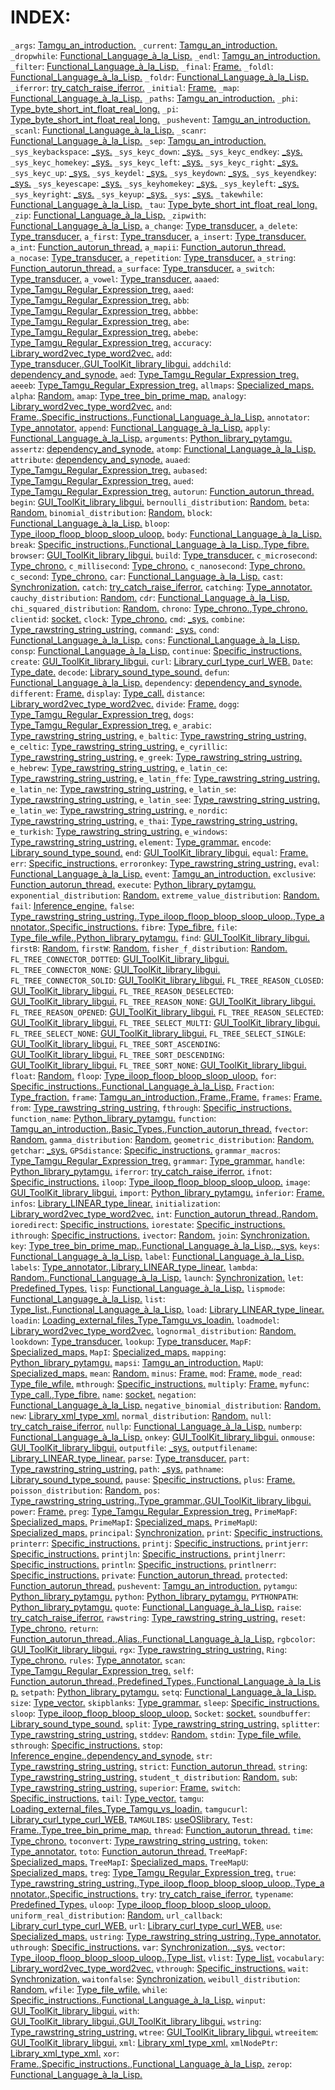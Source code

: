 # INDEX:
`_args`: [Tamgu_an_introduction.](https://github.com/naver/tamgu/tree/master/docs/English.md/3_Tamgu_an_introduction.md)
`_current`: [Tamgu_an_introduction.](https://github.com/naver/tamgu/tree/master/docs/English.md/3_Tamgu_an_introduction.md)
`_dropwhile`: [Functional_Language_à_la_Lisp.](https://github.com/naver/tamgu/tree/master/docs/English.md/41_Functional_Language_à_la_Lisp.md)
`_endl`: [Tamgu_an_introduction.](https://github.com/naver/tamgu/tree/master/docs/English.md/3_Tamgu_an_introduction.md)
`_filter`: [Functional_Language_à_la_Lisp.](https://github.com/naver/tamgu/tree/master/docs/English.md/41_Functional_Language_à_la_Lisp.md)
`_final`: [Frame.](https://github.com/naver/tamgu/tree/master/docs/English.md/10_Frame.md)
`_foldl`: [Functional_Language_à_la_Lisp.](https://github.com/naver/tamgu/tree/master/docs/English.md/41_Functional_Language_à_la_Lisp.md)
`_foldr`: [Functional_Language_à_la_Lisp.](https://github.com/naver/tamgu/tree/master/docs/English.md/41_Functional_Language_à_la_Lisp.md)
`_iferror`: [try_catch_raise_iferror.](https://github.com/naver/tamgu/tree/master/docs/English.md/39_try_catch_raise_iferror.md)
`_initial`: [Frame.](https://github.com/naver/tamgu/tree/master/docs/English.md/10_Frame.md)
`_map`: [Functional_Language_à_la_Lisp.](https://github.com/naver/tamgu/tree/master/docs/English.md/41_Functional_Language_à_la_Lisp.md)
`_paths`: [Tamgu_an_introduction.](https://github.com/naver/tamgu/tree/master/docs/English.md/3_Tamgu_an_introduction.md)
`_phi`: [Type_byte_short_int_float_real_long.](https://github.com/naver/tamgu/tree/master/docs/English.md/16_Type_byte_short_int_float_real_long.md)
`_pi`: [Type_byte_short_int_float_real_long.](https://github.com/naver/tamgu/tree/master/docs/English.md/16_Type_byte_short_int_float_real_long.md)
`_pushevent`: [Tamgu_an_introduction.](https://github.com/naver/tamgu/tree/master/docs/English.md/3_Tamgu_an_introduction.md)
`_scanl`: [Functional_Language_à_la_Lisp.](https://github.com/naver/tamgu/tree/master/docs/English.md/41_Functional_Language_à_la_Lisp.md)
`_scanr`: [Functional_Language_à_la_Lisp.](https://github.com/naver/tamgu/tree/master/docs/English.md/41_Functional_Language_à_la_Lisp.md)
`_sep`: [Tamgu_an_introduction.](https://github.com/naver/tamgu/tree/master/docs/English.md/3_Tamgu_an_introduction.md)
`_sys_keybackspace`: [_sys.](https://github.com/naver/tamgu/tree/master/docs/English.md/47__sys.md)
`_sys_keyc_down`: [_sys.](https://github.com/naver/tamgu/tree/master/docs/English.md/47__sys.md)
`_sys_keyc_endkey`: [_sys.](https://github.com/naver/tamgu/tree/master/docs/English.md/47__sys.md)
`_sys_keyc_homekey`: [_sys.](https://github.com/naver/tamgu/tree/master/docs/English.md/47__sys.md)
`_sys_keyc_left`: [_sys.](https://github.com/naver/tamgu/tree/master/docs/English.md/47__sys.md)
`_sys_keyc_right`: [_sys.](https://github.com/naver/tamgu/tree/master/docs/English.md/47__sys.md)
`_sys_keyc_up`: [_sys.](https://github.com/naver/tamgu/tree/master/docs/English.md/47__sys.md)
`_sys_keydel`: [_sys.](https://github.com/naver/tamgu/tree/master/docs/English.md/47__sys.md)
`_sys_keydown`: [_sys.](https://github.com/naver/tamgu/tree/master/docs/English.md/47__sys.md)
`_sys_keyendkey`: [_sys.](https://github.com/naver/tamgu/tree/master/docs/English.md/47__sys.md)
`_sys_keyescape`: [_sys.](https://github.com/naver/tamgu/tree/master/docs/English.md/47__sys.md)
`_sys_keyhomekey`: [_sys.](https://github.com/naver/tamgu/tree/master/docs/English.md/47__sys.md)
`_sys_keyleft`: [_sys.](https://github.com/naver/tamgu/tree/master/docs/English.md/47__sys.md)
`_sys_keyright`: [_sys.](https://github.com/naver/tamgu/tree/master/docs/English.md/47__sys.md)
`_sys_keyup`: [_sys.](https://github.com/naver/tamgu/tree/master/docs/English.md/47__sys.md)
`_sys`: [_sys.](https://github.com/naver/tamgu/tree/master/docs/English.md/47__sys.md)
`_takewhile`: [Functional_Language_à_la_Lisp.](https://github.com/naver/tamgu/tree/master/docs/English.md/41_Functional_Language_à_la_Lisp.md)
`_tau`: [Type_byte_short_int_float_real_long.](https://github.com/naver/tamgu/tree/master/docs/English.md/16_Type_byte_short_int_float_real_long.md)
`_zip`: [Functional_Language_à_la_Lisp.](https://github.com/naver/tamgu/tree/master/docs/English.md/41_Functional_Language_à_la_Lisp.md)
`_zipwith`: [Functional_Language_à_la_Lisp.](https://github.com/naver/tamgu/tree/master/docs/English.md/41_Functional_Language_à_la_Lisp.md)
`a_change`: [Type_transducer.](https://github.com/naver/tamgu/tree/master/docs/English.md/28_Type_transducer.md)
`a_delete`: [Type_transducer.](https://github.com/naver/tamgu/tree/master/docs/English.md/28_Type_transducer.md)
`a_first`: [Type_transducer.](https://github.com/naver/tamgu/tree/master/docs/English.md/28_Type_transducer.md)
`a_insert`: [Type_transducer.](https://github.com/naver/tamgu/tree/master/docs/English.md/28_Type_transducer.md)
`a_int`: [Function_autorun_thread.](https://github.com/naver/tamgu/tree/master/docs/English.md/7_Function_autorun_thread.md)
`a_mapii`: [Function_autorun_thread.](https://github.com/naver/tamgu/tree/master/docs/English.md/7_Function_autorun_thread.md)
`a_nocase`: [Type_transducer.](https://github.com/naver/tamgu/tree/master/docs/English.md/28_Type_transducer.md)
`a_repetition`: [Type_transducer.](https://github.com/naver/tamgu/tree/master/docs/English.md/28_Type_transducer.md)
`a_string`: [Function_autorun_thread.](https://github.com/naver/tamgu/tree/master/docs/English.md/7_Function_autorun_thread.md)
`a_surface`: [Type_transducer.](https://github.com/naver/tamgu/tree/master/docs/English.md/28_Type_transducer.md)
`a_switch`: [Type_transducer.](https://github.com/naver/tamgu/tree/master/docs/English.md/28_Type_transducer.md)
`a_vowel`: [Type_transducer.](https://github.com/naver/tamgu/tree/master/docs/English.md/28_Type_transducer.md)
`aaaed`: [Type_Tamgu_Regular_Expression_treg.](https://github.com/naver/tamgu/tree/master/docs/English.md/15_Type_Tamgu_Regular_Expression_treg.md)
`aaed`: [Type_Tamgu_Regular_Expression_treg.](https://github.com/naver/tamgu/tree/master/docs/English.md/15_Type_Tamgu_Regular_Expression_treg.md)
`abb`: [Type_Tamgu_Regular_Expression_treg.](https://github.com/naver/tamgu/tree/master/docs/English.md/15_Type_Tamgu_Regular_Expression_treg.md)
`abbbe`: [Type_Tamgu_Regular_Expression_treg.](https://github.com/naver/tamgu/tree/master/docs/English.md/15_Type_Tamgu_Regular_Expression_treg.md)
`abe`: [Type_Tamgu_Regular_Expression_treg.](https://github.com/naver/tamgu/tree/master/docs/English.md/15_Type_Tamgu_Regular_Expression_treg.md)
`abebe`: [Type_Tamgu_Regular_Expression_treg.](https://github.com/naver/tamgu/tree/master/docs/English.md/15_Type_Tamgu_Regular_Expression_treg.md)
`accuracy`: [Library_word2vec_type_word2vec.](https://github.com/naver/tamgu/tree/master/docs/English.md/59_Library_word2vec_type_word2vec.md)
`add`: [Type_transducer.](https://github.com/naver/tamgu/tree/master/docs/English.md/28_Type_transducer.md),[GUI_ToolKit_library_libgui.](https://github.com/naver/tamgu/tree/master/docs/English.md/53.2_GUI_ToolKit_library_libgui.md)
`addchild`: [dependency_and_synode.](https://github.com/naver/tamgu/tree/master/docs/English.md/46_dependency_and_synode.md)
`aed`: [Type_Tamgu_Regular_Expression_treg.](https://github.com/naver/tamgu/tree/master/docs/English.md/15_Type_Tamgu_Regular_Expression_treg.md)
`aeeeb`: [Type_Tamgu_Regular_Expression_treg.](https://github.com/naver/tamgu/tree/master/docs/English.md/15_Type_Tamgu_Regular_Expression_treg.md)
`allmaps`: [Specialized_maps.](https://github.com/naver/tamgu/tree/master/docs/English.md/23_Specialized_maps.md)
`alpha`: [Random.](https://github.com/naver/tamgu/tree/master/docs/English.md/38_Random.md)
`amap`: [Type_tree_bin_prime_map.](https://github.com/naver/tamgu/tree/master/docs/English.md/22_Type_tree_bin_prime_map.md)
`analogy`: [Library_word2vec_type_word2vec.](https://github.com/naver/tamgu/tree/master/docs/English.md/59_Library_word2vec_type_word2vec.md)
`and`: [Frame.](https://github.com/naver/tamgu/tree/master/docs/English.md/10_Frame.md),[Specific_instructions.](https://github.com/naver/tamgu/tree/master/docs/English.md/37_Specific_instructions.md),[Functional_Language_à_la_Lisp.](https://github.com/naver/tamgu/tree/master/docs/English.md/41_Functional_Language_à_la_Lisp.md)
`annotator`: [Type_annotator.](https://github.com/naver/tamgu/tree/master/docs/English.md/29_Type_annotator.md)
`append`: [Functional_Language_à_la_Lisp.](https://github.com/naver/tamgu/tree/master/docs/English.md/41_Functional_Language_à_la_Lisp.md)
`apply`: [Functional_Language_à_la_Lisp.](https://github.com/naver/tamgu/tree/master/docs/English.md/41_Functional_Language_à_la_Lisp.md)
`arguments`: [Python_library_pytamgu.](https://github.com/naver/tamgu/tree/master/docs/English.md/56_Python_library_pytamgu.md)
`assertz`: [dependency_and_synode.](https://github.com/naver/tamgu/tree/master/docs/English.md/46_dependency_and_synode.md)
`atomp`: [Functional_Language_à_la_Lisp.](https://github.com/naver/tamgu/tree/master/docs/English.md/41_Functional_Language_à_la_Lisp.md)
`attribute`: [dependency_and_synode.](https://github.com/naver/tamgu/tree/master/docs/English.md/46_dependency_and_synode.md)
`auaed`: [Type_Tamgu_Regular_Expression_treg.](https://github.com/naver/tamgu/tree/master/docs/English.md/15_Type_Tamgu_Regular_Expression_treg.md)
`aubased`: [Type_Tamgu_Regular_Expression_treg.](https://github.com/naver/tamgu/tree/master/docs/English.md/15_Type_Tamgu_Regular_Expression_treg.md)
`aued`: [Type_Tamgu_Regular_Expression_treg.](https://github.com/naver/tamgu/tree/master/docs/English.md/15_Type_Tamgu_Regular_Expression_treg.md)
`autorun`: [Function_autorun_thread.](https://github.com/naver/tamgu/tree/master/docs/English.md/7_Function_autorun_thread.md)
`begin`: [GUI_ToolKit_library_libgui.](https://github.com/naver/tamgu/tree/master/docs/English.md/53.1_GUI_ToolKit_library_libgui.md)
`bernoulli_distribution`: [Random.](https://github.com/naver/tamgu/tree/master/docs/English.md/38_Random.md)
`beta`: [Random.](https://github.com/naver/tamgu/tree/master/docs/English.md/38_Random.md)
`binomial_distribution`: [Random.](https://github.com/naver/tamgu/tree/master/docs/English.md/38_Random.md)
`block`: [Functional_Language_à_la_Lisp.](https://github.com/naver/tamgu/tree/master/docs/English.md/41_Functional_Language_à_la_Lisp.md)
`bloop`: [Type_iloop_floop_bloop_sloop_uloop.](https://github.com/naver/tamgu/tree/master/docs/English.md/17_Type_iloop_floop_bloop_sloop_uloop.md)
`body`: [Functional_Language_à_la_Lisp.](https://github.com/naver/tamgu/tree/master/docs/English.md/41_Functional_Language_à_la_Lisp.md)
`break`: [Specific_instructions.](https://github.com/naver/tamgu/tree/master/docs/English.md/37_Specific_instructions.md),[Functional_Language_à_la_Lisp.](https://github.com/naver/tamgu/tree/master/docs/English.md/41_Functional_Language_à_la_Lisp.md),[Type_fibre.](https://github.com/naver/tamgu/tree/master/docs/English.md/43_Type_fibre.md)
`browser`: [GUI_ToolKit_library_libgui.](https://github.com/naver/tamgu/tree/master/docs/English.md/53.2_GUI_ToolKit_library_libgui.md)
`build`: [Type_transducer.](https://github.com/naver/tamgu/tree/master/docs/English.md/28_Type_transducer.md)
`c_microsecond`: [Type_chrono.](https://github.com/naver/tamgu/tree/master/docs/English.md/34_Type_chrono.md)
`c_millisecond`: [Type_chrono.](https://github.com/naver/tamgu/tree/master/docs/English.md/34_Type_chrono.md)
`c_nanosecond`: [Type_chrono.](https://github.com/naver/tamgu/tree/master/docs/English.md/34_Type_chrono.md)
`c_second`: [Type_chrono.](https://github.com/naver/tamgu/tree/master/docs/English.md/34_Type_chrono.md)
`car`: [Functional_Language_à_la_Lisp.](https://github.com/naver/tamgu/tree/master/docs/English.md/41_Functional_Language_à_la_Lisp.md)
`cast`: [Synchronization.](https://github.com/naver/tamgu/tree/master/docs/English.md/44_Synchronization.md)
`catch`: [try_catch_raise_iferror.](https://github.com/naver/tamgu/tree/master/docs/English.md/39_try_catch_raise_iferror.md)
`catching`: [Type_annotator.](https://github.com/naver/tamgu/tree/master/docs/English.md/29_Type_annotator.md)
`cauchy_distribution`: [Random.](https://github.com/naver/tamgu/tree/master/docs/English.md/38_Random.md)
`cdr`: [Functional_Language_à_la_Lisp.](https://github.com/naver/tamgu/tree/master/docs/English.md/41_Functional_Language_à_la_Lisp.md)
`chi_squared_distribution`: [Random.](https://github.com/naver/tamgu/tree/master/docs/English.md/38_Random.md)
`chrono`: [Type_chrono.](https://github.com/naver/tamgu/tree/master/docs/English.md/34_Type_chrono.md),[Type_chrono.](https://github.com/naver/tamgu/tree/master/docs/English.md/34_Type_chrono.md)
`clientid`: [socket.](https://github.com/naver/tamgu/tree/master/docs/English.md/48_socket.md)
`clock`: [Type_chrono.](https://github.com/naver/tamgu/tree/master/docs/English.md/34_Type_chrono.md)
`cmd`: [_sys.](https://github.com/naver/tamgu/tree/master/docs/English.md/47__sys.md)
`combine`: [Type_rawstring_string_ustring.](https://github.com/naver/tamgu/tree/master/docs/English.md/14_Type_rawstring_string_ustring.md)
`command`: [_sys.](https://github.com/naver/tamgu/tree/master/docs/English.md/47__sys.md)
`cond`: [Functional_Language_à_la_Lisp.](https://github.com/naver/tamgu/tree/master/docs/English.md/41_Functional_Language_à_la_Lisp.md)
`cons`: [Functional_Language_à_la_Lisp.](https://github.com/naver/tamgu/tree/master/docs/English.md/41_Functional_Language_à_la_Lisp.md)
`consp`: [Functional_Language_à_la_Lisp.](https://github.com/naver/tamgu/tree/master/docs/English.md/41_Functional_Language_à_la_Lisp.md)
`continue`: [Specific_instructions.](https://github.com/naver/tamgu/tree/master/docs/English.md/37_Specific_instructions.md)
`create`: [GUI_ToolKit_library_libgui.](https://github.com/naver/tamgu/tree/master/docs/English.md/53.1_GUI_ToolKit_library_libgui.md)
`curl`: [Library_curl_type_curl_WEB.](https://github.com/naver/tamgu/tree/master/docs/English.md/55_Library_curl_type_curl_WEB.md)
`Date`: [Type_date.](https://github.com/naver/tamgu/tree/master/docs/English.md/32_Type_date.md)
`decode`: [Library_sound_type_sound.](https://github.com/naver/tamgu/tree/master/docs/English.md/54_Library_sound_type_sound.md)
`defun`: [Functional_Language_à_la_Lisp.](https://github.com/naver/tamgu/tree/master/docs/English.md/41_Functional_Language_à_la_Lisp.md)
`dependency`: [dependency_and_synode.](https://github.com/naver/tamgu/tree/master/docs/English.md/46_dependency_and_synode.md)
`different`: [Frame.](https://github.com/naver/tamgu/tree/master/docs/English.md/10_Frame.md)
`display`: [Type_call.](https://github.com/naver/tamgu/tree/master/docs/English.md/36_Type_call.md)
`distance`: [Library_word2vec_type_word2vec.](https://github.com/naver/tamgu/tree/master/docs/English.md/59_Library_word2vec_type_word2vec.md)
`divide`: [Frame.](https://github.com/naver/tamgu/tree/master/docs/English.md/10_Frame.md)
`dogg`: [Type_Tamgu_Regular_Expression_treg.](https://github.com/naver/tamgu/tree/master/docs/English.md/15_Type_Tamgu_Regular_Expression_treg.md)
`dogs`: [Type_Tamgu_Regular_Expression_treg.](https://github.com/naver/tamgu/tree/master/docs/English.md/15_Type_Tamgu_Regular_Expression_treg.md)
`e_arabic`: [Type_rawstring_string_ustring.](https://github.com/naver/tamgu/tree/master/docs/English.md/14_Type_rawstring_string_ustring.md)
`e_baltic`: [Type_rawstring_string_ustring.](https://github.com/naver/tamgu/tree/master/docs/English.md/14_Type_rawstring_string_ustring.md)
`e_celtic`: [Type_rawstring_string_ustring.](https://github.com/naver/tamgu/tree/master/docs/English.md/14_Type_rawstring_string_ustring.md)
`e_cyrillic`: [Type_rawstring_string_ustring.](https://github.com/naver/tamgu/tree/master/docs/English.md/14_Type_rawstring_string_ustring.md)
`e_greek`: [Type_rawstring_string_ustring.](https://github.com/naver/tamgu/tree/master/docs/English.md/14_Type_rawstring_string_ustring.md)
`e_hebrew`: [Type_rawstring_string_ustring.](https://github.com/naver/tamgu/tree/master/docs/English.md/14_Type_rawstring_string_ustring.md)
`e_latin_ce`: [Type_rawstring_string_ustring.](https://github.com/naver/tamgu/tree/master/docs/English.md/14_Type_rawstring_string_ustring.md)
`e_latin_ffe`: [Type_rawstring_string_ustring.](https://github.com/naver/tamgu/tree/master/docs/English.md/14_Type_rawstring_string_ustring.md)
`e_latin_ne`: [Type_rawstring_string_ustring.](https://github.com/naver/tamgu/tree/master/docs/English.md/14_Type_rawstring_string_ustring.md)
`e_latin_se`: [Type_rawstring_string_ustring.](https://github.com/naver/tamgu/tree/master/docs/English.md/14_Type_rawstring_string_ustring.md)
`e_latin_see`: [Type_rawstring_string_ustring.](https://github.com/naver/tamgu/tree/master/docs/English.md/14_Type_rawstring_string_ustring.md)
`e_latin_we`: [Type_rawstring_string_ustring.](https://github.com/naver/tamgu/tree/master/docs/English.md/14_Type_rawstring_string_ustring.md)
`e_nordic`: [Type_rawstring_string_ustring.](https://github.com/naver/tamgu/tree/master/docs/English.md/14_Type_rawstring_string_ustring.md)
`e_thai`: [Type_rawstring_string_ustring.](https://github.com/naver/tamgu/tree/master/docs/English.md/14_Type_rawstring_string_ustring.md)
`e_turkish`: [Type_rawstring_string_ustring.](https://github.com/naver/tamgu/tree/master/docs/English.md/14_Type_rawstring_string_ustring.md)
`e_windows`: [Type_rawstring_string_ustring.](https://github.com/naver/tamgu/tree/master/docs/English.md/14_Type_rawstring_string_ustring.md)
`element`: [Type_grammar.](https://github.com/naver/tamgu/tree/master/docs/English.md/30_Type_grammar.md)
`encode`: [Library_sound_type_sound.](https://github.com/naver/tamgu/tree/master/docs/English.md/54_Library_sound_type_sound.md)
`end`: [GUI_ToolKit_library_libgui.](https://github.com/naver/tamgu/tree/master/docs/English.md/53.1_GUI_ToolKit_library_libgui.md)
`equal`: [Frame.](https://github.com/naver/tamgu/tree/master/docs/English.md/10_Frame.md)
`err`: [Specific_instructions.](https://github.com/naver/tamgu/tree/master/docs/English.md/37_Specific_instructions.md)
`erroronkey`: [Type_rawstring_string_ustring.](https://github.com/naver/tamgu/tree/master/docs/English.md/14_Type_rawstring_string_ustring.md)
`eval`: [Functional_Language_à_la_Lisp.](https://github.com/naver/tamgu/tree/master/docs/English.md/41_Functional_Language_à_la_Lisp.md)
`event`: [Tamgu_an_introduction.](https://github.com/naver/tamgu/tree/master/docs/English.md/3_Tamgu_an_introduction.md)
`exclusive`: [Function_autorun_thread.](https://github.com/naver/tamgu/tree/master/docs/English.md/7_Function_autorun_thread.md)
`execute`: [Python_library_pytamgu.](https://github.com/naver/tamgu/tree/master/docs/English.md/56_Python_library_pytamgu.md)
`exponential_distribution`: [Random.](https://github.com/naver/tamgu/tree/master/docs/English.md/38_Random.md)
`extreme_value_distribution`: [Random.](https://github.com/naver/tamgu/tree/master/docs/English.md/38_Random.md)
`fail`: [Inference_engine.](https://github.com/naver/tamgu/tree/master/docs/English.md/45_Inference_engine.md)
`false`: [Type_rawstring_string_ustring.](https://github.com/naver/tamgu/tree/master/docs/English.md/14_Type_rawstring_string_ustring.md),[Type_iloop_floop_bloop_sloop_uloop.](https://github.com/naver/tamgu/tree/master/docs/English.md/17_Type_iloop_floop_bloop_sloop_uloop.md),[Type_annotator.](https://github.com/naver/tamgu/tree/master/docs/English.md/29_Type_annotator.md),[Specific_instructions.](https://github.com/naver/tamgu/tree/master/docs/English.md/37_Specific_instructions.md)
`fibre`: [Type_fibre.](https://github.com/naver/tamgu/tree/master/docs/English.md/43_Type_fibre.md)
`file`: [Type_file_wfile.](https://github.com/naver/tamgu/tree/master/docs/English.md/35_Type_file_wfile.md),[Python_library_pytamgu.](https://github.com/naver/tamgu/tree/master/docs/English.md/56_Python_library_pytamgu.md)
`find`: [GUI_ToolKit_library_libgui.](https://github.com/naver/tamgu/tree/master/docs/English.md/53.2_GUI_ToolKit_library_libgui.md)
`firstB`: [Random.](https://github.com/naver/tamgu/tree/master/docs/English.md/38_Random.md)
`firstW`: [Random.](https://github.com/naver/tamgu/tree/master/docs/English.md/38_Random.md)
`fisher_f_distribution`: [Random.](https://github.com/naver/tamgu/tree/master/docs/English.md/38_Random.md)
`FL_TREE_CONNECTOR_DOTTED`: [GUI_ToolKit_library_libgui.](https://github.com/naver/tamgu/tree/master/docs/English.md/53.2_GUI_ToolKit_library_libgui.md)
`FL_TREE_CONNECTOR_NONE`: [GUI_ToolKit_library_libgui.](https://github.com/naver/tamgu/tree/master/docs/English.md/53.2_GUI_ToolKit_library_libgui.md)
`FL_TREE_CONNECTOR_SOLID`: [GUI_ToolKit_library_libgui.](https://github.com/naver/tamgu/tree/master/docs/English.md/53.2_GUI_ToolKit_library_libgui.md)
`FL_TREE_REASON_CLOSED`: [GUI_ToolKit_library_libgui.](https://github.com/naver/tamgu/tree/master/docs/English.md/53.2_GUI_ToolKit_library_libgui.md)
`FL_TREE_REASON_DESELECTED`: [GUI_ToolKit_library_libgui.](https://github.com/naver/tamgu/tree/master/docs/English.md/53.2_GUI_ToolKit_library_libgui.md)
`FL_TREE_REASON_NONE`: [GUI_ToolKit_library_libgui.](https://github.com/naver/tamgu/tree/master/docs/English.md/53.2_GUI_ToolKit_library_libgui.md)
`FL_TREE_REASON_OPENED`: [GUI_ToolKit_library_libgui.](https://github.com/naver/tamgu/tree/master/docs/English.md/53.2_GUI_ToolKit_library_libgui.md)
`FL_TREE_REASON_SELECTED`: [GUI_ToolKit_library_libgui.](https://github.com/naver/tamgu/tree/master/docs/English.md/53.2_GUI_ToolKit_library_libgui.md)
`FL_TREE_SELECT_MULTI`: [GUI_ToolKit_library_libgui.](https://github.com/naver/tamgu/tree/master/docs/English.md/53.2_GUI_ToolKit_library_libgui.md)
`FL_TREE_SELECT_NONE`: [GUI_ToolKit_library_libgui.](https://github.com/naver/tamgu/tree/master/docs/English.md/53.2_GUI_ToolKit_library_libgui.md)
`FL_TREE_SELECT_SINGLE`: [GUI_ToolKit_library_libgui.](https://github.com/naver/tamgu/tree/master/docs/English.md/53.2_GUI_ToolKit_library_libgui.md)
`FL_TREE_SORT_ASCENDING`: [GUI_ToolKit_library_libgui.](https://github.com/naver/tamgu/tree/master/docs/English.md/53.2_GUI_ToolKit_library_libgui.md)
`FL_TREE_SORT_DESCENDING`: [GUI_ToolKit_library_libgui.](https://github.com/naver/tamgu/tree/master/docs/English.md/53.2_GUI_ToolKit_library_libgui.md)
`FL_TREE_SORT_NONE`: [GUI_ToolKit_library_libgui.](https://github.com/naver/tamgu/tree/master/docs/English.md/53.2_GUI_ToolKit_library_libgui.md)
`float`: [Random.](https://github.com/naver/tamgu/tree/master/docs/English.md/38_Random.md)
`floop`: [Type_iloop_floop_bloop_sloop_uloop.](https://github.com/naver/tamgu/tree/master/docs/English.md/17_Type_iloop_floop_bloop_sloop_uloop.md)
`for`: [Specific_instructions.](https://github.com/naver/tamgu/tree/master/docs/English.md/37_Specific_instructions.md),[Functional_Language_à_la_Lisp.](https://github.com/naver/tamgu/tree/master/docs/English.md/41_Functional_Language_à_la_Lisp.md)
`Fraction`: [Type_fraction.](https://github.com/naver/tamgu/tree/master/docs/English.md/18_Type_fraction.md)
`frame`: [Tamgu_an_introduction.](https://github.com/naver/tamgu/tree/master/docs/English.md/3_Tamgu_an_introduction.md),[Frame.](https://github.com/naver/tamgu/tree/master/docs/English.md/10_Frame.md),[Frame.](https://github.com/naver/tamgu/tree/master/docs/English.md/10_Frame.md)
`frames`: [Frame.](https://github.com/naver/tamgu/tree/master/docs/English.md/10_Frame.md)
`from`: [Type_rawstring_string_ustring.](https://github.com/naver/tamgu/tree/master/docs/English.md/14_Type_rawstring_string_ustring.md)
`fthrough`: [Specific_instructions.](https://github.com/naver/tamgu/tree/master/docs/English.md/37_Specific_instructions.md)
`function_name`: [Python_library_pytamgu.](https://github.com/naver/tamgu/tree/master/docs/English.md/56_Python_library_pytamgu.md)
`function`: [Tamgu_an_introduction.](https://github.com/naver/tamgu/tree/master/docs/English.md/3_Tamgu_an_introduction.md),[Basic_Types.](https://github.com/naver/tamgu/tree/master/docs/English.md/5_Basic_Types.md),[Function_autorun_thread.](https://github.com/naver/tamgu/tree/master/docs/English.md/7_Function_autorun_thread.md)
`fvector`: [Random.](https://github.com/naver/tamgu/tree/master/docs/English.md/38_Random.md)
`gamma_distribution`: [Random.](https://github.com/naver/tamgu/tree/master/docs/English.md/38_Random.md)
`geometric_distribution`: [Random.](https://github.com/naver/tamgu/tree/master/docs/English.md/38_Random.md)
`getchar`: [_sys.](https://github.com/naver/tamgu/tree/master/docs/English.md/47__sys.md)
`GPSdistance`: [Specific_instructions.](https://github.com/naver/tamgu/tree/master/docs/English.md/37_Specific_instructions.md)
`grammar_macros`: [Type_Tamgu_Regular_Expression_treg.](https://github.com/naver/tamgu/tree/master/docs/English.md/15_Type_Tamgu_Regular_Expression_treg.md)
`grammar`: [Type_grammar.](https://github.com/naver/tamgu/tree/master/docs/English.md/30_Type_grammar.md)
`handle`: [Python_library_pytamgu.](https://github.com/naver/tamgu/tree/master/docs/English.md/56_Python_library_pytamgu.md)
`iferror`: [try_catch_raise_iferror.](https://github.com/naver/tamgu/tree/master/docs/English.md/39_try_catch_raise_iferror.md)
`ifnot`: [Specific_instructions.](https://github.com/naver/tamgu/tree/master/docs/English.md/37_Specific_instructions.md)
`iloop`: [Type_iloop_floop_bloop_sloop_uloop.](https://github.com/naver/tamgu/tree/master/docs/English.md/17_Type_iloop_floop_bloop_sloop_uloop.md)
`image`: [GUI_ToolKit_library_libgui.](https://github.com/naver/tamgu/tree/master/docs/English.md/53.1_GUI_ToolKit_library_libgui.md)
`import`: [Python_library_pytamgu.](https://github.com/naver/tamgu/tree/master/docs/English.md/56_Python_library_pytamgu.md)
`inferior`: [Frame.](https://github.com/naver/tamgu/tree/master/docs/English.md/10_Frame.md)
`infos`: [Library_LINEAR_type_linear.](https://github.com/naver/tamgu/tree/master/docs/English.md/57_Library_LINEAR_type_linear.md)
`initialization`: [Library_word2vec_type_word2vec.](https://github.com/naver/tamgu/tree/master/docs/English.md/59_Library_word2vec_type_word2vec.md)
`int`: [Function_autorun_thread.](https://github.com/naver/tamgu/tree/master/docs/English.md/7_Function_autorun_thread.md),[Random.](https://github.com/naver/tamgu/tree/master/docs/English.md/38_Random.md)
`ioredirect`: [Specific_instructions.](https://github.com/naver/tamgu/tree/master/docs/English.md/37_Specific_instructions.md)
`iorestate`: [Specific_instructions.](https://github.com/naver/tamgu/tree/master/docs/English.md/37_Specific_instructions.md)
`ithrough`: [Specific_instructions.](https://github.com/naver/tamgu/tree/master/docs/English.md/37_Specific_instructions.md)
`ivector`: [Random.](https://github.com/naver/tamgu/tree/master/docs/English.md/38_Random.md)
`join`: [Synchronization.](https://github.com/naver/tamgu/tree/master/docs/English.md/44_Synchronization.md)
`key`: [Type_tree_bin_prime_map.](https://github.com/naver/tamgu/tree/master/docs/English.md/22_Type_tree_bin_prime_map.md),[Functional_Language_à_la_Lisp.](https://github.com/naver/tamgu/tree/master/docs/English.md/41_Functional_Language_à_la_Lisp.md),[_sys.](https://github.com/naver/tamgu/tree/master/docs/English.md/47__sys.md)
`keys`: [Functional_Language_à_la_Lisp.](https://github.com/naver/tamgu/tree/master/docs/English.md/41_Functional_Language_à_la_Lisp.md)
`label`: [Functional_Language_à_la_Lisp.](https://github.com/naver/tamgu/tree/master/docs/English.md/41_Functional_Language_à_la_Lisp.md)
`labels`: [Type_annotator.](https://github.com/naver/tamgu/tree/master/docs/English.md/29_Type_annotator.md),[Library_LINEAR_type_linear.](https://github.com/naver/tamgu/tree/master/docs/English.md/57_Library_LINEAR_type_linear.md)
`lambda`: [Random.](https://github.com/naver/tamgu/tree/master/docs/English.md/38_Random.md),[Functional_Language_à_la_Lisp.](https://github.com/naver/tamgu/tree/master/docs/English.md/41_Functional_Language_à_la_Lisp.md)
`launch`: [Synchronization.](https://github.com/naver/tamgu/tree/master/docs/English.md/44_Synchronization.md)
`let`: [Predefined_Types.](https://github.com/naver/tamgu/tree/master/docs/English.md/13_Predefined_Types.md)
`lisp`: [Functional_Language_à_la_Lisp.](https://github.com/naver/tamgu/tree/master/docs/English.md/41_Functional_Language_à_la_Lisp.md)
`lispmode`: [Functional_Language_à_la_Lisp.](https://github.com/naver/tamgu/tree/master/docs/English.md/41_Functional_Language_à_la_Lisp.md)
`list`: [Type_list.](https://github.com/naver/tamgu/tree/master/docs/English.md/20_Type_list.md),[Functional_Language_à_la_Lisp.](https://github.com/naver/tamgu/tree/master/docs/English.md/41_Functional_Language_à_la_Lisp.md)
`load`: [Library_LINEAR_type_linear.](https://github.com/naver/tamgu/tree/master/docs/English.md/57_Library_LINEAR_type_linear.md)
`loadin`: [Loading_external_files_Type_Tamgu_vs_loadin.](https://github.com/naver/tamgu/tree/master/docs/English.md/9_Loading_external_files_Type_Tamgu_vs_loadin.md)
`loadmodel`: [Library_word2vec_type_word2vec.](https://github.com/naver/tamgu/tree/master/docs/English.md/59_Library_word2vec_type_word2vec.md)
`lognormal_distribution`: [Random.](https://github.com/naver/tamgu/tree/master/docs/English.md/38_Random.md)
`lookdown`: [Type_transducer.](https://github.com/naver/tamgu/tree/master/docs/English.md/28_Type_transducer.md)
`lookup`: [Type_transducer.](https://github.com/naver/tamgu/tree/master/docs/English.md/28_Type_transducer.md)
`MapF`: [Specialized_maps.](https://github.com/naver/tamgu/tree/master/docs/English.md/23_Specialized_maps.md)
`MapI`: [Specialized_maps.](https://github.com/naver/tamgu/tree/master/docs/English.md/23_Specialized_maps.md)
`mapping`: [Python_library_pytamgu.](https://github.com/naver/tamgu/tree/master/docs/English.md/56_Python_library_pytamgu.md)
`mapsi`: [Tamgu_an_introduction.](https://github.com/naver/tamgu/tree/master/docs/English.md/3_Tamgu_an_introduction.md)
`MapU`: [Specialized_maps.](https://github.com/naver/tamgu/tree/master/docs/English.md/23_Specialized_maps.md)
`mean`: [Random.](https://github.com/naver/tamgu/tree/master/docs/English.md/38_Random.md)
`minus`: [Frame.](https://github.com/naver/tamgu/tree/master/docs/English.md/10_Frame.md)
`mod`: [Frame.](https://github.com/naver/tamgu/tree/master/docs/English.md/10_Frame.md)
`mode_read`: [Type_file_wfile.](https://github.com/naver/tamgu/tree/master/docs/English.md/35_Type_file_wfile.md)
`mthrough`: [Specific_instructions.](https://github.com/naver/tamgu/tree/master/docs/English.md/37_Specific_instructions.md)
`multiply`: [Frame.](https://github.com/naver/tamgu/tree/master/docs/English.md/10_Frame.md)
`myfunc`: [Type_call.](https://github.com/naver/tamgu/tree/master/docs/English.md/36_Type_call.md),[Type_fibre.](https://github.com/naver/tamgu/tree/master/docs/English.md/43_Type_fibre.md)
`name`: [socket.](https://github.com/naver/tamgu/tree/master/docs/English.md/48_socket.md)
`negation`: [Functional_Language_à_la_Lisp.](https://github.com/naver/tamgu/tree/master/docs/English.md/41_Functional_Language_à_la_Lisp.md)
`negative_binomial_distribution`: [Random.](https://github.com/naver/tamgu/tree/master/docs/English.md/38_Random.md)
`new`: [Library_xml_type_xml.](https://github.com/naver/tamgu/tree/master/docs/English.md/51_Library_xml_type_xml.md)
`normal_distribution`: [Random.](https://github.com/naver/tamgu/tree/master/docs/English.md/38_Random.md)
`null`: [try_catch_raise_iferror.](https://github.com/naver/tamgu/tree/master/docs/English.md/39_try_catch_raise_iferror.md)
`nullp`: [Functional_Language_à_la_Lisp.](https://github.com/naver/tamgu/tree/master/docs/English.md/41_Functional_Language_à_la_Lisp.md)
`numberp`: [Functional_Language_à_la_Lisp.](https://github.com/naver/tamgu/tree/master/docs/English.md/41_Functional_Language_à_la_Lisp.md)
`onkey`: [GUI_ToolKit_library_libgui.](https://github.com/naver/tamgu/tree/master/docs/English.md/53.1_GUI_ToolKit_library_libgui.md)
`onmouse`: [GUI_ToolKit_library_libgui.](https://github.com/naver/tamgu/tree/master/docs/English.md/53.1_GUI_ToolKit_library_libgui.md)
`outputfile`: [_sys.](https://github.com/naver/tamgu/tree/master/docs/English.md/47__sys.md)
`outputfilename`: [Library_LINEAR_type_linear.](https://github.com/naver/tamgu/tree/master/docs/English.md/57_Library_LINEAR_type_linear.md)
`parse`: [Type_transducer.](https://github.com/naver/tamgu/tree/master/docs/English.md/28_Type_transducer.md)
`part`: [Type_rawstring_string_ustring.](https://github.com/naver/tamgu/tree/master/docs/English.md/14_Type_rawstring_string_ustring.md)
`path`: [_sys.](https://github.com/naver/tamgu/tree/master/docs/English.md/47__sys.md)
`pathname`: [Library_sound_type_sound.](https://github.com/naver/tamgu/tree/master/docs/English.md/54_Library_sound_type_sound.md)
`pause`: [Specific_instructions.](https://github.com/naver/tamgu/tree/master/docs/English.md/37_Specific_instructions.md)
`plus`: [Frame.](https://github.com/naver/tamgu/tree/master/docs/English.md/10_Frame.md)
`poisson_distribution`: [Random.](https://github.com/naver/tamgu/tree/master/docs/English.md/38_Random.md)
`pos`: [Type_rawstring_string_ustring.](https://github.com/naver/tamgu/tree/master/docs/English.md/14_Type_rawstring_string_ustring.md),[Type_grammar.](https://github.com/naver/tamgu/tree/master/docs/English.md/30_Type_grammar.md),[GUI_ToolKit_library_libgui.](https://github.com/naver/tamgu/tree/master/docs/English.md/53.3_GUI_ToolKit_library_libgui.md)
`power`: [Frame.](https://github.com/naver/tamgu/tree/master/docs/English.md/10_Frame.md)
`preg`: [Type_Tamgu_Regular_Expression_treg.](https://github.com/naver/tamgu/tree/master/docs/English.md/15_Type_Tamgu_Regular_Expression_treg.md)
`PrimeMapF`: [Specialized_maps.](https://github.com/naver/tamgu/tree/master/docs/English.md/23_Specialized_maps.md)
`PrimeMapI`: [Specialized_maps.](https://github.com/naver/tamgu/tree/master/docs/English.md/23_Specialized_maps.md)
`PrimeMapU`: [Specialized_maps.](https://github.com/naver/tamgu/tree/master/docs/English.md/23_Specialized_maps.md)
`principal`: [Synchronization.](https://github.com/naver/tamgu/tree/master/docs/English.md/44_Synchronization.md)
`print`: [Specific_instructions.](https://github.com/naver/tamgu/tree/master/docs/English.md/37_Specific_instructions.md)
`printerr`: [Specific_instructions.](https://github.com/naver/tamgu/tree/master/docs/English.md/37_Specific_instructions.md)
`printj`: [Specific_instructions.](https://github.com/naver/tamgu/tree/master/docs/English.md/37_Specific_instructions.md)
`printjerr`: [Specific_instructions.](https://github.com/naver/tamgu/tree/master/docs/English.md/37_Specific_instructions.md)
`printjln`: [Specific_instructions.](https://github.com/naver/tamgu/tree/master/docs/English.md/37_Specific_instructions.md)
`printjlnerr`: [Specific_instructions.](https://github.com/naver/tamgu/tree/master/docs/English.md/37_Specific_instructions.md)
`println`: [Specific_instructions.](https://github.com/naver/tamgu/tree/master/docs/English.md/37_Specific_instructions.md)
`printlnerr`: [Specific_instructions.](https://github.com/naver/tamgu/tree/master/docs/English.md/37_Specific_instructions.md)
`private`: [Function_autorun_thread.](https://github.com/naver/tamgu/tree/master/docs/English.md/7_Function_autorun_thread.md)
`protected`: [Function_autorun_thread.](https://github.com/naver/tamgu/tree/master/docs/English.md/7_Function_autorun_thread.md)
`pushevent`: [Tamgu_an_introduction.](https://github.com/naver/tamgu/tree/master/docs/English.md/3_Tamgu_an_introduction.md)
`pytamgu`: [Python_library_pytamgu.](https://github.com/naver/tamgu/tree/master/docs/English.md/56_Python_library_pytamgu.md)
`python`: [Python_library_pytamgu.](https://github.com/naver/tamgu/tree/master/docs/English.md/56_Python_library_pytamgu.md)
`PYTHONPATH`: [Python_library_pytamgu.](https://github.com/naver/tamgu/tree/master/docs/English.md/56_Python_library_pytamgu.md)
`quote`: [Functional_Language_à_la_Lisp.](https://github.com/naver/tamgu/tree/master/docs/English.md/41_Functional_Language_à_la_Lisp.md)
`raise`: [try_catch_raise_iferror.](https://github.com/naver/tamgu/tree/master/docs/English.md/39_try_catch_raise_iferror.md)
`rawstring`: [Type_rawstring_string_ustring.](https://github.com/naver/tamgu/tree/master/docs/English.md/14_Type_rawstring_string_ustring.md)
`reset`: [Type_chrono.](https://github.com/naver/tamgu/tree/master/docs/English.md/34_Type_chrono.md)
`return`: [Function_autorun_thread.](https://github.com/naver/tamgu/tree/master/docs/English.md/7_Function_autorun_thread.md),[Alias.](https://github.com/naver/tamgu/tree/master/docs/English.md/8_Alias.md),[Functional_Language_à_la_Lisp.](https://github.com/naver/tamgu/tree/master/docs/English.md/41_Functional_Language_à_la_Lisp.md)
`rgbcolor`: [GUI_ToolKit_library_libgui.](https://github.com/naver/tamgu/tree/master/docs/English.md/53.1_GUI_ToolKit_library_libgui.md)
`rgx`: [Type_rawstring_string_ustring.](https://github.com/naver/tamgu/tree/master/docs/English.md/14_Type_rawstring_string_ustring.md)
`Ring`: [Type_chrono.](https://github.com/naver/tamgu/tree/master/docs/English.md/34_Type_chrono.md)
`rules`: [Type_annotator.](https://github.com/naver/tamgu/tree/master/docs/English.md/29_Type_annotator.md)
`scan`: [Type_Tamgu_Regular_Expression_treg.](https://github.com/naver/tamgu/tree/master/docs/English.md/15_Type_Tamgu_Regular_Expression_treg.md)
`self`: [Function_autorun_thread.](https://github.com/naver/tamgu/tree/master/docs/English.md/7_Function_autorun_thread.md),[Predefined_Types.](https://github.com/naver/tamgu/tree/master/docs/English.md/13_Predefined_Types.md),[Functional_Language_à_la_Lisp.](https://github.com/naver/tamgu/tree/master/docs/English.md/41_Functional_Language_à_la_Lisp.md)
`setpath`: [Python_library_pytamgu.](https://github.com/naver/tamgu/tree/master/docs/English.md/56_Python_library_pytamgu.md)
`setq`: [Functional_Language_à_la_Lisp.](https://github.com/naver/tamgu/tree/master/docs/English.md/41_Functional_Language_à_la_Lisp.md)
`size`: [Type_vector.](https://github.com/naver/tamgu/tree/master/docs/English.md/19_Type_vector.md)
`skipblanks`: [Type_grammar.](https://github.com/naver/tamgu/tree/master/docs/English.md/30_Type_grammar.md)
`sleep`: [Specific_instructions.](https://github.com/naver/tamgu/tree/master/docs/English.md/37_Specific_instructions.md)
`sloop`: [Type_iloop_floop_bloop_sloop_uloop.](https://github.com/naver/tamgu/tree/master/docs/English.md/17_Type_iloop_floop_bloop_sloop_uloop.md)
`Socket`: [socket.](https://github.com/naver/tamgu/tree/master/docs/English.md/48_socket.md)
`soundbuffer`: [Library_sound_type_sound.](https://github.com/naver/tamgu/tree/master/docs/English.md/54_Library_sound_type_sound.md)
`split`: [Type_rawstring_string_ustring.](https://github.com/naver/tamgu/tree/master/docs/English.md/14_Type_rawstring_string_ustring.md)
`splitter`: [Type_rawstring_string_ustring.](https://github.com/naver/tamgu/tree/master/docs/English.md/14_Type_rawstring_string_ustring.md)
`stddev`: [Random.](https://github.com/naver/tamgu/tree/master/docs/English.md/38_Random.md)
`stdin`: [Type_file_wfile.](https://github.com/naver/tamgu/tree/master/docs/English.md/35_Type_file_wfile.md)
`sthrough`: [Specific_instructions.](https://github.com/naver/tamgu/tree/master/docs/English.md/37_Specific_instructions.md)
`stop`: [Inference_engine.](https://github.com/naver/tamgu/tree/master/docs/English.md/45_Inference_engine.md),[dependency_and_synode.](https://github.com/naver/tamgu/tree/master/docs/English.md/46_dependency_and_synode.md)
`str`: [Type_rawstring_string_ustring.](https://github.com/naver/tamgu/tree/master/docs/English.md/14_Type_rawstring_string_ustring.md)
`strict`: [Function_autorun_thread.](https://github.com/naver/tamgu/tree/master/docs/English.md/7_Function_autorun_thread.md)
`string`: [Type_rawstring_string_ustring.](https://github.com/naver/tamgu/tree/master/docs/English.md/14_Type_rawstring_string_ustring.md)
`student_t_distribution`: [Random.](https://github.com/naver/tamgu/tree/master/docs/English.md/38_Random.md)
`sub`: [Type_rawstring_string_ustring.](https://github.com/naver/tamgu/tree/master/docs/English.md/14_Type_rawstring_string_ustring.md)
`superior`: [Frame.](https://github.com/naver/tamgu/tree/master/docs/English.md/10_Frame.md)
`switch`: [Specific_instructions.](https://github.com/naver/tamgu/tree/master/docs/English.md/37_Specific_instructions.md)
`tail`: [Type_vector.](https://github.com/naver/tamgu/tree/master/docs/English.md/19_Type_vector.md)
`tamgu`: [Loading_external_files_Type_Tamgu_vs_loadin.](https://github.com/naver/tamgu/tree/master/docs/English.md/9_Loading_external_files_Type_Tamgu_vs_loadin.md)
`tamgucurl`: [Library_curl_type_curl_WEB.](https://github.com/naver/tamgu/tree/master/docs/English.md/55_Library_curl_type_curl_WEB.md)
`TAMGULIBS`: [useOSlibrary.](https://github.com/naver/tamgu/tree/master/docs/English.md/49_useOSlibrary.md)
`Test`: [Frame.](https://github.com/naver/tamgu/tree/master/docs/English.md/10_Frame.md),[Type_tree_bin_prime_map.](https://github.com/naver/tamgu/tree/master/docs/English.md/22_Type_tree_bin_prime_map.md)
`thread`: [Function_autorun_thread.](https://github.com/naver/tamgu/tree/master/docs/English.md/7_Function_autorun_thread.md)
`time`: [Type_chrono.](https://github.com/naver/tamgu/tree/master/docs/English.md/34_Type_chrono.md)
`toconvert`: [Type_rawstring_string_ustring.](https://github.com/naver/tamgu/tree/master/docs/English.md/14_Type_rawstring_string_ustring.md)
`token`: [Type_annotator.](https://github.com/naver/tamgu/tree/master/docs/English.md/29_Type_annotator.md)
`toto`: [Function_autorun_thread.](https://github.com/naver/tamgu/tree/master/docs/English.md/7_Function_autorun_thread.md)
`TreeMapF`: [Specialized_maps.](https://github.com/naver/tamgu/tree/master/docs/English.md/23_Specialized_maps.md)
`TreeMapI`: [Specialized_maps.](https://github.com/naver/tamgu/tree/master/docs/English.md/23_Specialized_maps.md)
`TreeMapU`: [Specialized_maps.](https://github.com/naver/tamgu/tree/master/docs/English.md/23_Specialized_maps.md)
`treg`: [Type_Tamgu_Regular_Expression_treg.](https://github.com/naver/tamgu/tree/master/docs/English.md/15_Type_Tamgu_Regular_Expression_treg.md)
`true`: [Type_rawstring_string_ustring.](https://github.com/naver/tamgu/tree/master/docs/English.md/14_Type_rawstring_string_ustring.md),[Type_iloop_floop_bloop_sloop_uloop.](https://github.com/naver/tamgu/tree/master/docs/English.md/17_Type_iloop_floop_bloop_sloop_uloop.md),[Type_annotator.](https://github.com/naver/tamgu/tree/master/docs/English.md/29_Type_annotator.md),[Specific_instructions.](https://github.com/naver/tamgu/tree/master/docs/English.md/37_Specific_instructions.md)
`try`: [try_catch_raise_iferror.](https://github.com/naver/tamgu/tree/master/docs/English.md/39_try_catch_raise_iferror.md)
`typename`: [Predefined_Types.](https://github.com/naver/tamgu/tree/master/docs/English.md/13_Predefined_Types.md)
`uloop`: [Type_iloop_floop_bloop_sloop_uloop.](https://github.com/naver/tamgu/tree/master/docs/English.md/17_Type_iloop_floop_bloop_sloop_uloop.md)
`uniform_real_distribution`: [Random.](https://github.com/naver/tamgu/tree/master/docs/English.md/38_Random.md)
`url_callback`: [Library_curl_type_curl_WEB.](https://github.com/naver/tamgu/tree/master/docs/English.md/55_Library_curl_type_curl_WEB.md)
`url`: [Library_curl_type_curl_WEB.](https://github.com/naver/tamgu/tree/master/docs/English.md/55_Library_curl_type_curl_WEB.md)
`use`: [Specialized_maps.](https://github.com/naver/tamgu/tree/master/docs/English.md/23_Specialized_maps.md)
`ustring`: [Type_rawstring_string_ustring.](https://github.com/naver/tamgu/tree/master/docs/English.md/14_Type_rawstring_string_ustring.md),[Type_annotator.](https://github.com/naver/tamgu/tree/master/docs/English.md/29_Type_annotator.md)
`uthrough`: [Specific_instructions.](https://github.com/naver/tamgu/tree/master/docs/English.md/37_Specific_instructions.md)
`var`: [Synchronization.](https://github.com/naver/tamgu/tree/master/docs/English.md/44_Synchronization.md),[_sys.](https://github.com/naver/tamgu/tree/master/docs/English.md/47__sys.md)
`vector`: [Type_iloop_floop_bloop_sloop_uloop.](https://github.com/naver/tamgu/tree/master/docs/English.md/17_Type_iloop_floop_bloop_sloop_uloop.md),[Type_list.](https://github.com/naver/tamgu/tree/master/docs/English.md/20_Type_list.md)
`vlist`: [Type_list.](https://github.com/naver/tamgu/tree/master/docs/English.md/20_Type_list.md)
`vocabulary`: [Library_word2vec_type_word2vec.](https://github.com/naver/tamgu/tree/master/docs/English.md/59_Library_word2vec_type_word2vec.md)
`vthrough`: [Specific_instructions.](https://github.com/naver/tamgu/tree/master/docs/English.md/37_Specific_instructions.md)
`wait`: [Synchronization.](https://github.com/naver/tamgu/tree/master/docs/English.md/44_Synchronization.md)
`waitonfalse`: [Synchronization.](https://github.com/naver/tamgu/tree/master/docs/English.md/44_Synchronization.md)
`weibull_distribution`: [Random.](https://github.com/naver/tamgu/tree/master/docs/English.md/38_Random.md)
`wfile`: [Type_file_wfile.](https://github.com/naver/tamgu/tree/master/docs/English.md/35_Type_file_wfile.md)
`while`: [Specific_instructions.](https://github.com/naver/tamgu/tree/master/docs/English.md/37_Specific_instructions.md),[Functional_Language_à_la_Lisp.](https://github.com/naver/tamgu/tree/master/docs/English.md/41_Functional_Language_à_la_Lisp.md)
`winput`: [GUI_ToolKit_library_libgui.](https://github.com/naver/tamgu/tree/master/docs/English.md/53.3_GUI_ToolKit_library_libgui.md)
`with`: [GUI_ToolKit_library_libgui.](https://github.com/naver/tamgu/tree/master/docs/English.md/53.2_GUI_ToolKit_library_libgui.md),[GUI_ToolKit_library_libgui.](https://github.com/naver/tamgu/tree/master/docs/English.md/53.1_GUI_ToolKit_library_libgui.md)
`wstring`: [Type_rawstring_string_ustring.](https://github.com/naver/tamgu/tree/master/docs/English.md/14_Type_rawstring_string_ustring.md)
`wtree`: [GUI_ToolKit_library_libgui.](https://github.com/naver/tamgu/tree/master/docs/English.md/53.2_GUI_ToolKit_library_libgui.md)
`wtreeitem`: [GUI_ToolKit_library_libgui.](https://github.com/naver/tamgu/tree/master/docs/English.md/53.2_GUI_ToolKit_library_libgui.md)
`xml`: [Library_xml_type_xml.](https://github.com/naver/tamgu/tree/master/docs/English.md/51_Library_xml_type_xml.md)
`xmlNodePtr`: [Library_xml_type_xml.](https://github.com/naver/tamgu/tree/master/docs/English.md/51_Library_xml_type_xml.md)
`xor`: [Frame.](https://github.com/naver/tamgu/tree/master/docs/English.md/10_Frame.md),[Specific_instructions.](https://github.com/naver/tamgu/tree/master/docs/English.md/37_Specific_instructions.md),[Functional_Language_à_la_Lisp.](https://github.com/naver/tamgu/tree/master/docs/English.md/41_Functional_Language_à_la_Lisp.md)
`zerop`: [Functional_Language_à_la_Lisp.](https://github.com/naver/tamgu/tree/master/docs/English.md/41_Functional_Language_à_la_Lisp.md)
